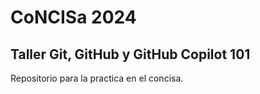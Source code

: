# CoNCISa 2024
## Taller Git, GitHub y GitHub Copilot 101
Repositorio para la practica en el concisa.
